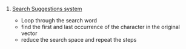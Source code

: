 1. [Search Suggestions system](https://leetcode.com/problems/search-suggestions-system/)

   - Loop through the search word
   - find the first and last occurrence of the character in the original vector
   - reduce the search space and repeat the steps
